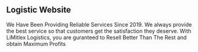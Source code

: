 ## Logistic Website

We Have Been Providing Reliable Services Since 2019.
We always provide the best service so that customers get the satisfaction they deserve. With LiMitlex Logistics, you are guranteed to Resell Better Than The Rest and obtain Maximum Profits
